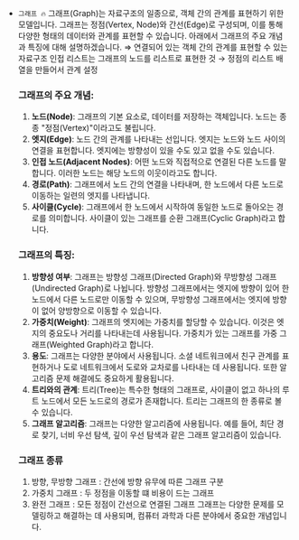 - `그래프 🔥`
  그래프(Graph)는 자료구조의 일종으로, 객체 간의 관계를 표현하기 위한 모델입니다. 그래프는 정점(Vertex, Node)와 간선(Edge)로 구성되며, 이를 통해 다양한 형태의 데이터와 관계를 표현할 수 있습니다. 아래에서 그래프의 주요 개념과 특징에 대해 설명하겠습니다.
  ⇒ 연결되어 있는 객체 간의 관계를 표현할 수 있는 자료구조
  인접 리스트는 그래프의 노드를 리스트로 표현한 것 → 정점의 리스트 배열을 만들어서 관계 설정
  ### 그래프의 주요 개념:
  1. **노드(Node)**: 그래프의 기본 요소로, 데이터를 저장하는 객체입니다. 노드는 종종 "정점(Vertex)"이라고도 불립니다.
  2. **엣지(Edge)**: 노드 간의 관계를 나타내는 선입니다. 엣지는 노드와 노드 사이의 연결을 표현합니다. 엣지에는 방향성이 있을 수도 있고 없을 수도 있습니다.
  3. **인접 노드(Adjacent Nodes)**: 어떤 노드와 직접적으로 연결된 다른 노드를 말합니다. 이러한 노드는 해당 노드의 이웃이라고도 합니다.
  4. **경로(Path)**: 그래프에서 노드 간의 연결을 나타내며, 한 노드에서 다른 노드로 이동하는 일련의 엣지를 나타냅니다.
  5. **사이클(Cycle)**: 그래프에서 한 노드에서 시작하여 동일한 노드로 돌아오는 경로를 의미합니다. 사이클이 있는 그래프를 순환 그래프(Cyclic Graph)라고 합니다.
  ### 그래프의 특징:
  1. **방향성 여부**: 그래프는 방향성 그래프(Directed Graph)와 무방향성 그래프(Undirected Graph)로 나뉩니다. 방향성 그래프에서는 엣지에 방향이 있어 한 노드에서 다른 노드로만 이동할 수 있으며, 무방향성 그래프에서는 엣지에 방향이 없어 양방향으로 이동할 수 있습니다.
  2. **가중치(Weight)**: 그래프의 엣지에는 가중치를 할당할 수 있습니다. 이것은 엣지의 중요도나 거리를 나타내는데 사용됩니다. 가중치가 있는 그래프를 가중 그래프(Weighted Graph)라고 합니다.
  3. **용도**: 그래프는 다양한 분야에서 사용됩니다. 소셜 네트워크에서 친구 관계를 표현하거나 도로 네트워크에서 도로와 교차로를 나타내는 데 사용됩니다. 또한 알고리즘 문제 해결에도 중요하게 활용됩니다.
  4. **트리와의 관계**: 트리(Tree)는 특수한 형태의 그래프로, 사이클이 없고 하나의 루트 노드에서 모든 노드로의 경로가 존재합니다. 트리는 그래프의 한 종류로 볼 수 있습니다.
  5. **그래프 알고리즘**: 그래프는 다양한 알고리즘에 사용됩니다. 예를 들어, 최단 경로 찾기, 너비 우선 탐색, 깊이 우선 탐색과 같은 그래프 알고리즘이 있습니다.
  ### 그래프 종류
  1. 방향, 무방향 그래프 : 간선에 방향 유무에 따른 그래프 구분
  2. 가중치 그래프 : 두 정점을 이동할 떄 비용이 드는 그래프
  3. 완전 그래프 : 모든 정점이 간선으로 연결된 그래프
  그래프는 다양한 문제를 모델링하고 해결하는 데 사용되며, 컴퓨터 과학과 다른 분야에서 중요한 개념입니다.
